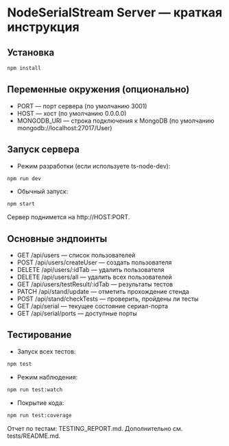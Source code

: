 # NodeSerialStream Server — краткая инструкция

## Установка

```bash
npm install
```

## Переменные окружения (опционально)
- PORT — порт сервера (по умолчанию 3001)
- HOST — хост (по умолчанию 0.0.0.0)
- MONGODB_URI — строка подключения к MongoDB (по умолчанию mongodb://localhost:27017/User)

## Запуск сервера

- Режим разработки (если используете ts-node-dev):
```bash
npm run dev
```

- Обычный запуск:
```bash
npm start
```

Сервер поднимется на http://HOST:PORT.

## Основные эндпоинты
- GET /api/users — список пользователей
- POST /api/users/createUser — создать пользователя
- DELETE /api/users/:idTab — удалить пользователя
- DELETE /api/users/all — удалить всех пользователей
- GET /api/users/testResult/:idTab — результаты тестов
- PATCH /api/stand/update — отметить прохождение стенда
- POST /api/stand/checkTests — проверить, пройдены ли тесты
- GET /api/serial — текущее состояние сериал-порта
- GET /api/serial/ports — доступные порты

## Тестирование

- Запуск всех тестов:
```bash
npm test
```

- Режим наблюдения:
```bash
npm run test:watch
```

- Покрытие кода:
```bash
npm run test:coverage
```

Отчет по тестам: TESTING_REPORT.md. Дополнительно см. tests/README.md.